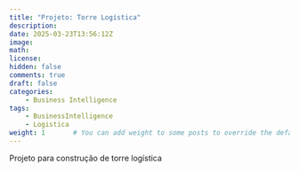 ```yaml
---
title: "Projeto: Torre Logística"
description: 
date: 2025-03-23T13:56:12Z
image: 
math: 
license: 
hidden: false
comments: true
draft: false
categories:
    - Business Intelligence
tags:
    - BusinessIntelligence
    - Logistica
weight: 1       # You can add weight to some posts to override the default sorting (date descending)
---
```


Projeto para construção de torre logística